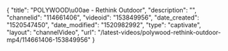 {
    "title": "POLYWOOD\u00ae - Rethink Outdoor",
    "description": "",
    "channelid": "114661406",
    "videoid": "153849956",
    "date_created": "1520547450",
    "date_modified": "1520982992",
    "type": "captivate",
    "layout": "channelVideo",
    "url": "\/latest-videos\/polywood-rethink-outdoor-mp4\/114661406-153849956"
}